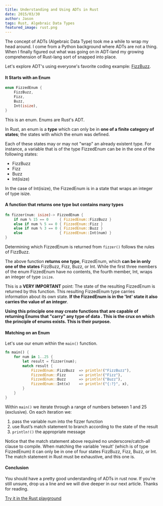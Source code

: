 ```yaml
---
title: Understanding and Using ADTs in Rust
date: 2015/03/30
author: Jason
tags: Rust, Algebraic Data Types
featured_image: rust.png
---
```


The concept of ADTs (Algebraic Data Type) took me a while to wrap my head around. I come from a Python background where ADTs are not a thing. When I finally figured out what was going on in ADT-land my growing comprehension of Rust-lang sort of snapped into place.

Let's explore ADT's using everyone's favorite coding example: [FizzBuzz](https://en.wikipedia.org/wiki/Fizz_buzz).

#### It Starts with an Enum

```rust
enum FizzedEnum {
    FizzBuzz,
    Fizz,
    Buzz,
    Int(isize),
}
```

This is an enum. Enums are Rust's ADT.

In Rust, an enum is a **type** which can only be in **one of a finite category of states**; the states with which the enum was defined.

Each of these states may or may not "wrap" an already existent type. For instance, a variable that is of the type FizzedEnum can be in the one of the following states:

+ FizzBuzz
+ Fizz
+ Buzz
+ Int(isize)

In the case of Int(isize), the FizzedEnum is in a state that wraps an integer of type isize.


#### A function that returns one type but contains many types


```rust
fn fizzer(num: isize)-> FizzedEnum {
    if num % 15 == 0     { FizzedEnum::FizzBuzz }
    else if num % 5 == 0 { FizzedEnum::Fizz }
    else if num % 3 == 0 { FizzedEnum::Buzz }
    else                 { FizzedEnum::Int(num) }
}
```

Determining which FizzedEnum is returned from `fizzer()` follows the rules of FizzBuzz.

The above function **returns one type**, FizzedEnum, which **can be in
only one of the states** FizzBuzz, Fizz, Buzz, or Int. While the
first three members of the enum FizzedEnum have no contents, the
fourth member, Int, wraps an integer of type `isize`.

This is a **VERY IMPORTANT** point: The state of the
resulting FizzedEnum is returned by this function. This resulting FizzedEnum type carries
information about its own state. **If the FizzedEnum is in the 'Int' state
it also carries the value of an integer**.

**Using this principle one may create functions that are capable of returning Enums that "carry" any type of data . This is the crux on which the principle of enums exists. This is their purpose.**

#### Matching on an Enum

Let's use our enum within the `main()` function.

```rust
fn main() {
    for num in 1..25 {
        let result = fizzer(num);
        match result {
            FizzedEnum::FizzBuzz  => println!("FizzBuzz"),
            FizzedEnum::Fizz      => println!("Fizz"),
            FizzedEnum::Buzz      => println!("Buzz"),
            FizzedEnum::Int(x)    => println!("{:?}", x),
        }
    }
}
```

Within `main()` we iterate through a range of numbers between 1 and 25 (exclusive). On each iteration we:

1. pass the variable num into the fizzer function
2. use Rust’s match statement to branch according to the state of the result
3. `println!()` the appropriate message

Notice that the match statement above required no underscore/catch-all clause to compile. When matching the variable 'result' (which is of type FizzedEnum) it can only be in one of four states FizzBuzz, Fizz, Buzz, or Int. The match statement in Rust must be exhaustive, and this one is.

#### Conclusion

You should have a pretty good understanding of ADTs in rust now. If you're still unsure, drop us a line and we will dive deeper in our next article. Thanks for reading.

[Try it in the Rust playground](http://is.gd/OElt98)
